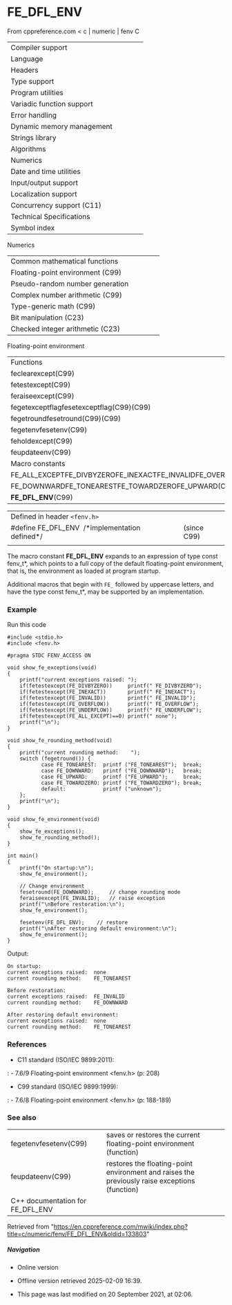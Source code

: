 # FE_DFL_ENV

From cppreference.com
< c‎ | numeric‎ | fenv
 C

|  |  |  |  |  |
| --- | --- | --- | --- | --- |
| Compiler support | | | | |
| Language | | | | |
| Headers | | | | |
| Type support | | | | |
| Program utilities | | | | |
| Variadic function support | | | | |
| Error handling | | | | |
| Dynamic memory management | | | | |
| Strings library | | | | |
| Algorithms | | | | |
| Numerics | | | | |
| Date and time utilities | | | | |
| Input/output support | | | | |
| Localization support | | | | |
| Concurrency support (C11) | | | | |
| Technical Specifications | | | | |
| Symbol index | | | | |

 Numerics

|  |  |  |  |  |
| --- | --- | --- | --- | --- |
| Common mathematical functions | | | | |
| Floating-point environment (C99) | | | | |
| Pseudo-random number generation | | | | |
| Complex number arithmetic (C99) | | | | |
| Type-generic math (C99) | | | | |
| Bit manipulation (C23) | | | | |
| Checked integer arithmetic (C23) | | | | |

 Floating-point environment

|  |  |  |  |  |
| --- | --- | --- | --- | --- |
| Functions | | | | |
| feclearexcept(C99) | | | | |
| fetestexcept(C99) | | | | |
| feraiseexcept(C99) | | | | |
| fegetexceptflagfesetexceptflag(C99)(C99) | | | | |
| fegetroundfesetround(C99)(C99) | | | | |
| fegetenvfesetenv(C99) | | | | |
| feholdexcept(C99) | | | | |
| feupdateenv(C99) | | | | |
| Macro constants | | | | |
| FE_ALL_EXCEPTFE_DIVBYZEROFE_INEXACTFE_INVALIDFE_OVERFLOWFE_UNDERFLOW(C99) | | | | |
| FE_DOWNWARDFE_TONEARESTFE_TOWARDZEROFE_UPWARD(C99) | | | | |
| ****FE_DFL_ENV****(C99) | | | | |

|  |  |  |
| --- | --- | --- |
| Defined in header `<fenv.h>` |  |  |
| #define FE_DFL_ENV  /\*implementation defined\*/ |  | (since C99) |
|  |  |  |

The macro constant ****FE_DFL_ENV**** expands to an expression of type const fenv_t\*, which points to a full copy of the default floating-point environment, that is, the environment as loaded at program startup.

Additional macros that begin with `FE_` followed by uppercase letters, and have the type const fenv_t\*, may be supported by an implementation.

### Example

Run this code

```
#include <stdio.h>
#include <fenv.h>
 
#pragma STDC FENV_ACCESS ON
 
void show_fe_exceptions(void)
{
    printf("current exceptions raised: ");
    if(fetestexcept(FE_DIVBYZERO))     printf(" FE_DIVBYZERO");
    if(fetestexcept(FE_INEXACT))       printf(" FE_INEXACT");
    if(fetestexcept(FE_INVALID))       printf(" FE_INVALID");
    if(fetestexcept(FE_OVERFLOW))      printf(" FE_OVERFLOW");
    if(fetestexcept(FE_UNDERFLOW))     printf(" FE_UNDERFLOW");
    if(fetestexcept(FE_ALL_EXCEPT)==0) printf(" none");
    printf("\n");
}
 
void show_fe_rounding_method(void)
{
    printf("current rounding method:    ");
    switch (fegetround()) {
           case FE_TONEAREST:  printf ("FE_TONEAREST");  break;
           case FE_DOWNWARD:   printf ("FE_DOWNWARD");   break;
           case FE_UPWARD:     printf ("FE_UPWARD");     break;
           case FE_TOWARDZERO: printf ("FE_TOWARDZERO"); break;
           default:            printf ("unknown");
    };
    printf("\n");
}
 
void show_fe_environment(void)
{
    show_fe_exceptions();
    show_fe_rounding_method();
} 
 
int main()
{
    printf("On startup:\n");
    show_fe_environment();
 
    // Change environment
    fesetround(FE_DOWNWARD);     // change rounding mode
    feraiseexcept(FE_INVALID);   // raise exception
    printf("\nBefore restoration:\n");
    show_fe_environment();
 
    fesetenv(FE_DFL_ENV);    // restore
    printf("\nAfter restoring default environment:\n");
    show_fe_environment();
}

```

Output:

```
On startup:
current exceptions raised:  none
current rounding method:    FE_TONEAREST
 
Before restoration:
current exceptions raised:  FE_INVALID
current rounding method:    FE_DOWNWARD
 
After restoring default environment:
current exceptions raised:  none
current rounding method:    FE_TONEAREST

```

### References

- C11 standard (ISO/IEC 9899:2011):

:   - 7.6/9 Floating-point environment <fenv.h> (p: 208)

- C99 standard (ISO/IEC 9899:1999):

:   - 7.6/8 Floating-point environment <fenv.h> (p: 188-189)

### See also

|  |  |
| --- | --- |
| fegetenvfesetenv(C99) | saves or restores the current floating-point environment   (function) |
| feupdateenv(C99) | restores the floating-point environment and raises the previously raise exceptions   (function) |
| C++ documentation for FE_DFL_ENV | |

Retrieved from "<https://en.cppreference.com/mwiki/index.php?title=c/numeric/fenv/FE_DFL_ENV&oldid=133803>"

##### Navigation

- Online version
- Offline version retrieved 2025-02-09 16:39.

- This page was last modified on 20 September 2021, at 02:06.